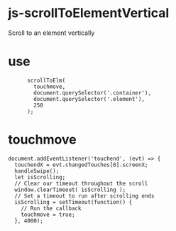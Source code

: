 # js-scrollToElementVertical

Scroll to an element vertically

# use

`      scrollToElm(`<br>
`        touchmove,`<br>
`        document.querySelector('.container'),`<br>
`        document.querySelector('.element'),`<br>
`        250`<br>
`      );`<br>

# touchmove

`document.addEventListener('touchend', (evt) => {`<br>
`  touchendX = evt.changedTouches[0].screenX;`<br>
`  handleSwipe();`<br>
`  let isScrolling;`<br>
`  // Clear our timeout throughout the scroll`<br>
`  window.clearTimeout( isScrolling );`<br>
`  // Set a timeout to run after scrolling ends`<br>
`  isScrolling = setTimeout(function() {`<br>
`    // Run the callback`<br>
`    touchmove = true;`<br>
`  }, 4000);`<br>
